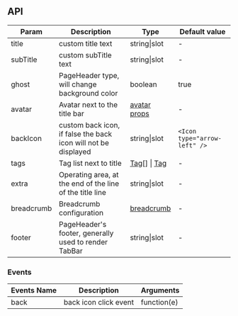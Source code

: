 ## API

| Param | Description | Type | Default value |
| --- | --- | --- | --- |
| title | custom title text | string\|slot | - |
| subTitle | custom subTitle text | string\|slot | - |
| ghost | PageHeader type, will change background color | boolean | true |
| avatar | Avatar next to the title bar | [avatar props](/components/avatar/) | - |
| backIcon | custom back icon, if false the back icon will not be displayed | string\|slot | `<Icon type="arrow-left" />` |
| tags | Tag list next to title | [Tag](/components/tag/)[] \| [Tag](/components/tag/) | - |
| extra | Operating area, at the end of the line of the title line | string\|slot | - |
| breadcrumb | Breadcrumb configuration | [breadcrumb](/components/breadcrumb/) | - |
| footer | PageHeader's footer, generally used to render TabBar | string\|slot | - |

### Events

| Events Name | Description           | Arguments   |
| ----------- | --------------------- | ----------- |
| back        | back icon click event | function(e) |
